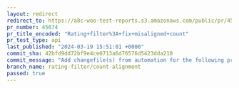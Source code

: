 ```yaml
---
layout: redirect
redirect_to: https://a8c-woo-test-reports.s3.amazonaws.com/public/pr/45674/api/index.html
pr_number: 45674
pr_title_encoded: "Rating+filter%3A+fix+misaligned+count"
pr_test_type: api
last_published: "2024-03-19 15:51:01 +0000"
commit_sha: 42bfd9dd72bf9e4ce0713a6d76576d5423dda210
commit_message: "Add changefile(s) from automation for the following project(s): wooco…"
branch_name: rating-filter/count-alignment
passed: true
---
```

